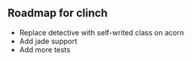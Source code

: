 ## Roadmap for clinch

- Replace detective with self-writed class on acorn
- Add jade support
- Add more tests